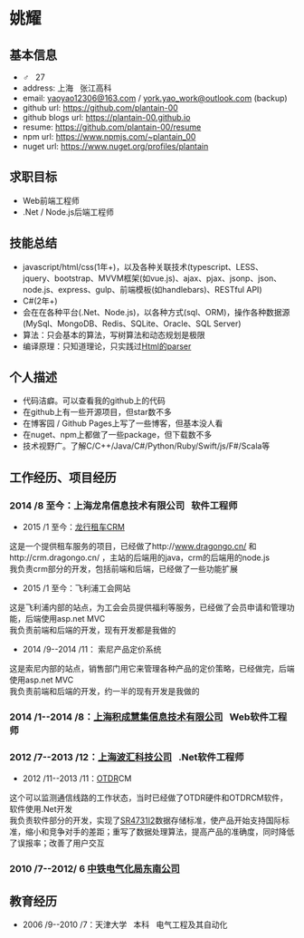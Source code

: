 # 姚耀

## 基本信息

- ♂&nbsp;&nbsp;&nbsp;27
- address: 上海&nbsp;&nbsp;&nbsp;张江高科
- email: yaoyao12306@163.com / york.yao_work@outlook.com (backup)
- github url: https://github.com/plantain-00
- github blogs url: https://plantain-00.github.io
- resume: https://github.com/plantain-00/resume
- npm url: https://www.npmjs.com/~plantain_00
- nuget url: https://www.nuget.org/profiles/plantain

## 求职目标

- Web前端工程师
- .Net / Node.js后端工程师

## 技能总结

- javascript/html/css(1年+)，以及各种关联技术(typescript、LESS、jquery、bootstrap、MVVM框架(如vue.js)、ajax、pjax、jsonp、json、node.js、express、gulp、前端模板(如handlebars)、RESTful API)
- C#(2年+)
- 会在在各种平台(.Net、Node.js)，以各种方式(sql、ORM)，操作各种数据源(MySql、MongoDB、Redis、SQLite、Oracle、SQL Server)
- 算法：只会基本的算法，写树算法和动态规划是极限
- 编译原理：只知道理论，只实践过[Html的parser](https://github.com/plantain-00/csharp-demo/tree/master/Ridge)

## 个人描述

- 代码洁癖。可以查看我的github上的代码
- 在github上有一些开源项目，但star数不多
- 在博客园 / Github Pages上写了一些博客，但基本没人看
- 在nuget、npm上都做了一些package，但下载数不多
- 技术视野广。了解C/C++/Java/C#/Python/Ruby/Swift/js/F#/Scala等

## 工作经历、项目经历

### 2014 /8 至今：上海龙帛信息技术有限公司&nbsp;&nbsp;&nbsp;软件工程师

- 2015 /1 至今：[龙行租车CRM](http://crm.dragongo.cn/)

这是一个提供租车服务的项目，已经做了http://www.dragongo.cn/ 和http://crm.dragongo.cn/ ，主站的后端用的java，crm的后端用的node.js
<br/>
我负责crm部分的开发，包括前端和后端，已经做了一些功能扩展

- 2015 /1 至今：飞利浦工会网站

这是飞利浦内部的站点，为工会会员提供福利等服务，已经做了会员申请和管理功能，后端使用asp.net MVC
<br/>
我负责前端和后端的开发，现有开发都是我做的

- 2014 /9--2014 /11： 索尼产品定价系统

这是索尼内部的站点，销售部门用它来管理各种产品的定价策略，已经做完，后端使用asp.net MVC
<br/>
我负责前端和后端的开发，约一半的现有开发是我做的

### 2014 /1--2014 /8：[上海积成慧集信息技术有限公司](http://www.hugegis.com/)&nbsp;&nbsp;&nbsp;Web软件工程师

### 2012 /7--2013 /12：[上海波汇科技公司](http://www.bandweaver.cn/)&nbsp;&nbsp;&nbsp;.Net软件工程师

- 2012 /11--2013 /11：[OTDR](http://en.wikipedia.org/wiki/Optical_time-domain_reflectometer)CM

这个可以监测通信线路的工作状态，当时已经做了OTDR硬件和OTDRCM软件，软件使用.Net开发
<br/>
我负责软件部分的开发，实现了[SR4731I2](http://infostore.saiglobal.com/store/Details.aspx?productID=1491694)数据存储标准，使产品开始支持国际标准，缩小和竞争对手的差距；重写了数据处理算法，提高产品的准确度，同时降低了误报率；改善了用户交互

### 2010 /7--2012/ 6 [中铁电气化局东南公司](http://www.eeb.cn/)

## 教育经历

- 2006 /9--2010 /7：天津大学&nbsp;&nbsp;&nbsp;本科&nbsp;&nbsp;&nbsp;电气工程及其自动化
